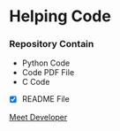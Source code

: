 # Helping Code

### Repository Contain 
- Python Code    
- Code PDF File
- C Code
- [X] README File
 

[Meet Developer](https://github.com/TariqSays)
